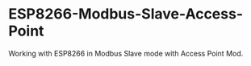 # ESP8266-Modbus-Slave-Access-Point
Working with ESP8266 in Modbus Slave mode with Access Point Mod.
